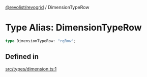 [@revolist/revogrid](README.md) / DimensionTypeRow

# Type Alias: DimensionTypeRow

```ts
type DimensionTypeRow: "rgRow";
```

## Defined in

[src/types/dimension.ts:1](https://github.com/revolist/revogrid/blob/0ab93afcbb5b98b002edc76b162fc6cdefa047cd/src/types/dimension.ts#L1)
